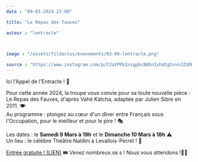 ```yaml
---
date : "09-03-2024 23:00"

title: "Le Repas des fauves"

auteur : "lentracte" 

 

image : "/assets/fildactus/evenements/03-09-lentracte.png"

source : "https://www.instagram.com/p/C3atPPbInigpbc8WSnIxhUCgtvvnJZ1RRm4iKE0/"
---
```


Ici l'Appel de l'Entracte ! 📢

Pour cette année 2024, la troupe vous convie pour sa toute nouvelle pièce : Le Repas des Fauves, d'après Vahé Katcha, adaptée par Julien Sibre en 2011. 🍽️  
Au programme : plongez au cœur d'un dîner entre Français sous l'Occupation, pour le meilleur et pour le pire ! 🎭

Les dates : le __Samedi 9 Mars à 19h__ et le __Dimanche 10 Mars à 18h__ ⚠️  
Un lieu : le célèbre Théâtre Naldini à Levallois-Perret ! 📍

[Entrée gratuite ! (LIEN)](https://www.helloasso.com/associations/l-entracte-etudiante/evenements/l-entracte-presente-le-repas-des-fauves) 🎟️
Venez nombreux.se.s ! Nous vous attendons !👨‍🍳
